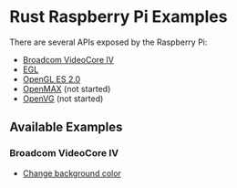 # Rust Raspberry Pi Examples

There are several APIs exposed by the Raspberry Pi:

* [Broadcom VideoCore IV](https://github.com/seankerr/rust-videocore)
* [EGL](https://github.com/seankerr/rust-egl)
* [OpenGL ES 2.0](https://github.com/seankerr/rust-opengles)
* [OpenMAX](https://github.com/seankerr/rust-openmax) (not started)
* [OpenVG](https://github.com/seankerr/rust-openvg) (not started)

## Available Examples

### Broadcom VideoCore IV

* [Change background color](https://github.com/seankerr/rust-rpi-examples/tree/master/videocore/change-background-color)